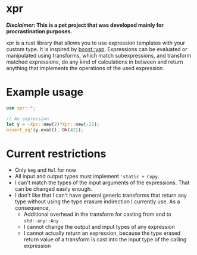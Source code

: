 # xpr

***Disclaimer*: This is a pet project that was developed mainly for procrastination purposes.**

xpr is a rust library that allows you to use expression templates with your custom type.
It is inspired by [boost::yap](https://www.boost.org/doc/libs/1_74_0/doc/html/yap.html).
Expressions can be evaluated or manipulated using transforms, which match subexpressions, 
and transform matched expressions, do any kind of calculations in between and return anything
that implements the operations of the used expression.
 
# Example usage
```rust
use xpr::*; 

// An expression 
let y = -Xpr::new(2)*Xpr::new(-21);
assert_eq!(y.eval(), Ok(42));
```

# Current restrictions

 - Only `Neg` and `Mul` for now
 - All input and output types must implement `'static + Copy`.
 - I can't match the types of the input arguments of the expressions. That can be changed easily enough.
 - I don't like that I can't have general generic transforms that return any type without using the type erasure
   indirection I currently use. As a consequence, 
    - Additional overhead in the transform for casting from and to `std::any::Any`
    - I cannot change the output and input types of any expression
    - I cannot actually return an expression, because the type erased return value of a transform is cast into the
      input type of the calling expression